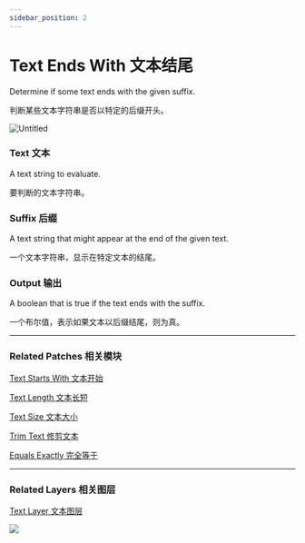```yaml
---
sidebar_position: 2
---
```


# Text Ends With 文本结尾

Determine if some text ends with the given suffix.

判断某些文本字符串是否以特定的后缀开头。

![Untitled](https://s3.us-west-2.amazonaws.com/secure.notion-static.com/5435fb80-305d-4663-becd-19a74d7aae69/Untitled.png?X-Amz-Algorithm=AWS4-HMAC-SHA256&X-Amz-Content-Sha256=UNSIGNED-PAYLOAD&X-Amz-Credential=AKIAT73L2G45EIPT3X45%2F20220602%2Fus-west-2%2Fs3%2Faws4_request&X-Amz-Date=20220602T180118Z&X-Amz-Expires=86400&X-Amz-Signature=ce90adb75b702147960e7aa2d597694ae864d93c30bc3398a31dd4654c1d18e7&X-Amz-SignedHeaders=host&response-content-disposition=filename%20%3D%22Untitled.png%22&x-id=GetObject)

### Text 文本

A text string to evaluate.

要判断的文本字符串。

### Suffix 后缀

A text string that might appear at the end of the given text.

一个文本字符串，显示在特定文本的结尾。

### Output 输出

A boolean that is true if the text ends with the suffix.

一个布尔值，表示如果文本以后缀结尾，则为真。

------

### Related Patches 相关模块

[Text Starts With 文本开始](./Text%20Starts%20With.md)

[Text Length 文本长短](./Text%20Length.md)

[Text Size 文本大小](./Text%20Size.md)

[Trim Text 修剪文本](./Trim%20Text.md)

[Equals Exactly 完全等于](./../Logic/Equals%20Exactly.md)

------

### Related Layers 相关图层

[Text Layer 文本图层](./../Layer/Text%20Layer.md)

![](https://s3.us-west-2.amazonaws.com/secure.notion-static.com/1511f317-0c40-496b-a5e1-6ae504b29941/Untitled.png?X-Amz-Algorithm=AWS4-HMAC-SHA256&X-Amz-Content-Sha256=UNSIGNED-PAYLOAD&X-Amz-Credential=AKIAT73L2G45EIPT3X45%2F20220602%2Fus-west-2%2Fs3%2Faws4_request&X-Amz-Date=20220602T180124Z&X-Amz-Expires=86400&X-Amz-Signature=6ec29ba6e3dd3c7661fac84a5901a45b2ee65789b045817afb933e66a1160870&X-Amz-SignedHeaders=host&response-content-disposition=filename%20%3D%22Untitled.png%22&x-id=GetObject)
